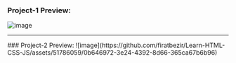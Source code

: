 ### Project-1 Preview:
![image](https://github.com/firatbezir/Learn-HTML-CSS-JS/assets/51786059/00aa2edb-4124-4948-b7c2-8e70065d61fe)
<hr/>
### Project-2 Preview:
![image](https://github.com/firatbezir/Learn-HTML-CSS-JS/assets/51786059/0b646972-3e24-4392-8d66-365ca67b6b96)


